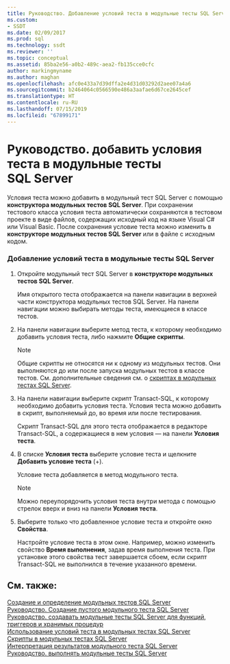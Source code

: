 ```yaml
---
title: Руководство. Добавление условий теста в модульные тесты SQL Server | Документация Майкрософт
ms.custom:
- SSDT
ms.date: 02/09/2017
ms.prod: sql
ms.technology: ssdt
ms.reviewer: ''
ms.topic: conceptual
ms.assetid: 85ba2e56-a0b2-489c-aea2-fb135cce0cfc
author: markingmyname
ms.author: maghan
ms.openlocfilehash: afc0e433a7d39dffa2e4d31d03292d2aee07a4a6
ms.sourcegitcommit: b2464064c0566590e486a3aafae6d67ce2645cef
ms.translationtype: HT
ms.contentlocale: ru-RU
ms.lasthandoff: 07/15/2019
ms.locfileid: "67899171"
---
```

# <a name="how-to-add-test-conditions-to-sql-server-unit-tests"></a>Руководство. добавить условия теста в модульные тесты SQL Server
Условия теста можно добавить в модульный тест SQL Server с помощью **конструктора модульных тестов SQL Server**. При сохранении тестового класса условия теста автоматически сохраняются в тестовом проекте в виде файлов, содержащих исходный код на языке Visual C\# или Visual Basic. После сохранения условие теста можно изменить в **конструкторе модульных тестов SQL Server** или в файле с исходным кодом.  
  
### <a name="to-add-test-conditions-to-a-sql-server-unit-test"></a>Добавление условий теста в модульные тесты SQL Server  
  
1.  Откройте модульный тест SQL Server в **конструкторе модульных тестов SQL Server**.  
  
    Имя открытого теста отображается на панели навигации в верхней части конструктора модульных тестов SQL Server. На панели навигации можно выбирать методы теста, имеющиеся в классе тестов.  
  
2.  На панели навигации выберите метод теста, к которому необходимо добавить условия теста, либо нажмите **Общие скрипты**.  
  
    > [!NOTE]  
    > Общие скрипты не относятся ни к одному из модульных тестов. Они выполняются до или после запуска модульных тестов в классе тестов. См. дополнительные сведения см. о [скриптах в модульных тестах SQL Server](../ssdt/scripts-in-sql-server-unit-tests.md).  
  
3.  На панели навигации выберите скрипт Transact\-SQL, к которому необходимо добавить условия теста. Условия теста можно добавить в скрипт, выполняемый до, во время или после тестирования.  
  
    Скрипт Transact\-SQL для этого теста отображается в редакторе Transact\-SQL, а содержащиеся в нем условия — на панели **Условия теста**.  
  
4.  В списке **Условия теста** выберите условие теста и щелкните **Добавить условие теста** (+).  
  
    Условие теста добавляется в метод модульного теста.  
  
    > [!NOTE]  
    > Можно переупорядочить условия теста внутри метода с помощью стрелок вверх и вниз на панели **Условия теста**.  
  
5.  Выберите только что добавленное условие теста и откройте окно **Свойства**.  
  
    Настройте условие теста в этом окне. Например, можно изменить свойство **Время выполнения**, задав время выполнения теста. При установке этого свойства тест завершается сбоем, если скрипт Transact\-SQL не выполнился в течение указанного времени.  
  
## <a name="see-also"></a>См. также:  
[Создание и определение модульных тестов SQL Server](../ssdt/creating-and-defining-sql-server-unit-tests.md)  
[Руководство. Создание пустого модульного теста SQL Server](../ssdt/how-to-create-an-empty-sql-server-unit-test.md)  
[Руководство. создавать модульные тесты SQL Server для функций, триггеров и хранимых процедур](../ssdt/how-to-create-unit-tests-for-functions-triggers-stored-procedures.md)  
[Использование условий теста в модульных тестах SQL Server](../ssdt/using-test-conditions-in-sql-server-unit-tests.md)  
[Скрипты в модульных тестах SQL Server](../ssdt/scripts-in-sql-server-unit-tests.md)  
[Интерпретация результатов модульного теста SQL Server](../ssdt/interpreting-sql-server-unit-test-results.md)  
[Руководство. выполнять модульные тесты SQL Server](../ssdt/how-to-run-sql-server-unit-tests.md)  
  
